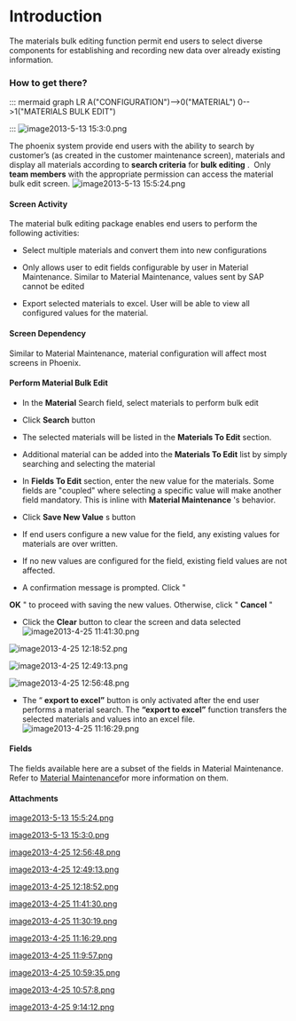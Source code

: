 # Introduction

The materials bulk editing function permit end users to select diverse components for establishing and recording new data over already existing information. 


### How to get there?



::: mermaid
graph LR
A("CONFIGURATION")-->0("MATERIAL")
0-->1("MATERIALS BULK EDIT")

:::
![image2013-5-13 15:3:0.png](/.attachments/29919449.png)



The phoenix system provide end users with the ability to search by customer’s (as created in the customer maintenance screen), materials and display all materials according to 
**search criteria** for **bulk editing** .  Only **team members** with the appropriate permission can access the material bulk edit screen. ![image2013-5-13 15:5:24.png](/.attachments/29919448.png)




#### Screen Activity


The material bulk editing package enables end users to perform the following activities:

- Select multiple materials and convert them into new configurations

- Only allows user to edit fields configurable by user in Material Maintenance. Similar to Material Maintenance, values sent by SAP cannot be edited

- Export selected materials to excel. User will be able to view all configured values for the material.



#### Screen Dependency


Similar to Material Maintenance, material configuration will affect most screens in Phoenix.



#### Perform Material Bulk Edit



- In the
**Material** Search field, select materials to perform bulk edit
- Click
**Search** button
- The selected materials will be listed in the
**Materials To Edit** section. 
- Additional material can be added into the
**Materials To Edit** list by simply searching and selecting the material
- In
**Fields To Edit** section, enter the new value for the materials. Some fields are "coupled" where selecting a specific value will make another field mandatory. This is inline with **Material Maintenance** 's behavior.
- Click
**Save New Value** s button
- If end users configure a new value for the field, any existing values for materials are over written.

- If no new values are configured for the field, existing field values are not affected.

- A confirmation message is prompted. Click "

**OK** " to proceed with saving the new values. Otherwise, click "
**Cancel** "

- Click the
**Clear** button to clear the screen and data selected
![image2013-4-25 11:41:30.png](/.attachments/29919453.png)


![image2013-4-25 12:18:52.png](/.attachments/29919452.png)


![image2013-4-25 12:49:13.png](/.attachments/29919451.png)


![image2013-4-25 12:56:48.png](/.attachments/29919450.png)




- The “
**export to excel”**  button is only activated after the end user performs a material search. The **“export to excel”** function transfers the selected materials and values into an excel file.
![image2013-4-25 11:16:29.png](/.attachments/29919455.png)





#### Fields


The fields available here are a subset of the fields in Material Maintenance. Refer to 
[Material Maintenance](/iFactory-JGP-MES/iFactory-JGP-MES-Home/iFactory-JGP-MS/CONTENT/Product/Material.md)for more information on them.


#### Attachments

[image2013-5-13 15:5:24.png](/.attachments/29919448.png)
[image2013-5-13 15:3:0.png](/.attachments/29919449.png)
[image2013-4-25 12:56:48.png](/.attachments/29919450.png)
[image2013-4-25 12:49:13.png](/.attachments/29919451.png)
[image2013-4-25 12:18:52.png](/.attachments/29919452.png)
[image2013-4-25 11:41:30.png](/.attachments/29919453.png)
[image2013-4-25 11:30:19.png](/.attachments/29919454.png)
[image2013-4-25 11:16:29.png](/.attachments/29919455.png)
[image2013-4-25 11:9:57.png](/.attachments/29919456.png)
[image2013-4-25 10:59:35.png](/.attachments/29919457.png)
[image2013-4-25 10:57:8.png](/.attachments/29919458.png)
[image2013-4-25 9:14:12.png](/.attachments/29919459.png)
